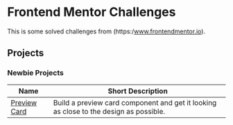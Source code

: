 # Frontend Mentor Challenges

This is some solved challenges from (https:/www.frontendmentor.io). 
## Projects


### Newbie Projects
| 		Name 		| 		Short Description 		|
|------------------|------------------------------|
|[Preview Card](./Projects/1-Newbie/nft-preview-card-component-main/nft-preview-card-component-main.md)|Build a preview card component and get it looking as close to the design as possible.|
